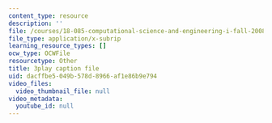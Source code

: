 ```yaml
---
content_type: resource
description: ''
file: /courses/18-085-computational-science-and-engineering-i-fall-2008/dacffbe5049b578d8966af1e86b9e794_fJSSVcFhA0Y.vtt
file_type: application/x-subrip
learning_resource_types: []
ocw_type: OCWFile
resourcetype: Other
title: 3play caption file
uid: dacffbe5-049b-578d-8966-af1e86b9e794
video_files:
  video_thumbnail_file: null
video_metadata:
  youtube_id: null
---
```


